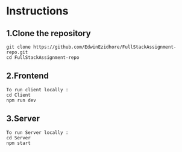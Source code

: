# Instructions

## 1.Clone the repository 

    git clone https://github.com/EdwinEzidhore/FullStackAssignment-repo.git
    cd FullStackAssignment-repo

## 2.Frontend

    To run client locally :
    cd Client
    npm run dev
    
## 3.Server

    To run Server locally :
    cd Server
    npm start

